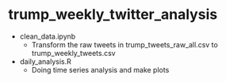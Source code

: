 # trump_weekly_twitter_analysis

- clean_data.ipynb
    - Transform the raw tweets in trump_tweets_raw_all.csv to trump_weekly_tweets.csv
- daily_analysis.R
    - Doing time series analysis and make plots